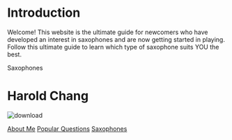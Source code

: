 # Introduction
Welcome! This website is the ultimate guide for newcomers who have developed an interest in saxophones and are now getting started in playing. Follow this ultimate guide to learn which type of saxophone suits YOU the best.


Saxophones
# Harold Chang
![download](https://user-images.githubusercontent.com/96707128/159603544-85c3930a-7a5c-43e2-88e6-e0973cbae5bf.jpg)

[About Me](https://www.markdownguide.org/cheat-sheet/)
[Popular Questions](https://www.markdownguide.org/cheat-sheet/)
[Saxophones](https://www.markdownguide.org/cheat-sheet/)
